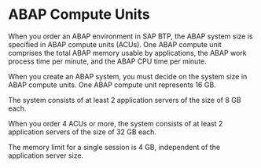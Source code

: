 <!-- loio7d1caa87c4b34366a7cf1b00a93199e2 -->

# ABAP Compute Units

When you order an ABAP environment in SAP BTP, the ABAP system size is specified in ABAP compute units \(ACUs\). One ABAP compute unit comprises the total ABAP memory usable by applications, the ABAP work process time per minute, and the ABAP CPU time per minute.

When you create an ABAP system, you must decide on the system size in ABAP compute units. One ABAP compute unit represents 16 GB.

The system consists of at least 2 application servers of the size of 8 GB each.

When you order 4 ACUs or more, the system consists of at least 2 application servers of the size of 32 GB each.

The memory limit for a single session is 4 GB, independent of the application server size.

